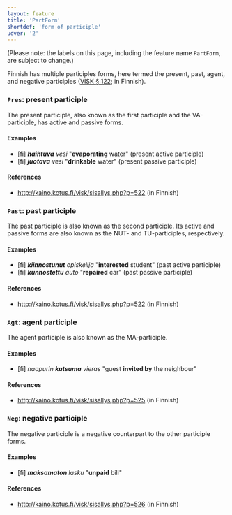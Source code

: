 ```yaml
---
layout: feature
title: 'PartForm'
shortdef: 'form of participle'
udver: '2'
---
```


(Please note: the labels on this page, including the feature name
`PartForm`, are subject to change.)

Finnish has multiple participles forms, here termed the present, past,
agent, and negative participles ([VISK §
122](http://kaino.kotus.fi/visk/sisallys.php?p=122); in Finnish).

### <a name="Pres">`Pres`</a>: present participle

The present participle, also known as the first participle and the
VA-participle, has active and passive forms.

#### Examples

* [fi] _<b>haihtuva</b> vesi_ "<b>evaporating</b> water" (present active participle)
* [fi] _<b>juotava</b> vesi_ "<b>drinkable</b> water" (present passive participle)

#### References

* <http://kaino.kotus.fi/visk/sisallys.php?p=522> (in Finnish)

### <a name="Past">`Past`</a>: past participle

The past participle is also known as the second participle. Its active
and passive forms are also known as the NUT- and TU-participles,
respectively.

#### Examples

* [fi] _<b>kiinnostunut</b> opiskelija_ "<b>interested</b> student" (past active participle)
* [fi] _<b>kunnostettu</b> auto_ "<b>repaired</b> car" (past passive participle)

#### References

* <http://kaino.kotus.fi/visk/sisallys.php?p=522> (in Finnish)

### <a name="Agt">`Agt`</a>: agent participle

The agent participle is also known as the MA-participle.

#### Examples

* [fi] _naapurin <b>kutsuma</b> vieras_ "guest <b>invited by</b> the neighbour"

#### References

* <http://kaino.kotus.fi/visk/sisallys.php?p=525> (in Finnish)

### <a name="Neg">`Neg`</a>: negative participle

The negative participle is a negative counterpart to the other
participle forms.

#### Examples

* [fi] _<b>maksamaton</b> lasku_ "<b>unpaid</b> bill"

#### References

* <http://kaino.kotus.fi/visk/sisallys.php?p=526> (in Finnish)
<!-- Interlanguage links updated Po 11. listopadu 2024, 20:09:55 CET -->

